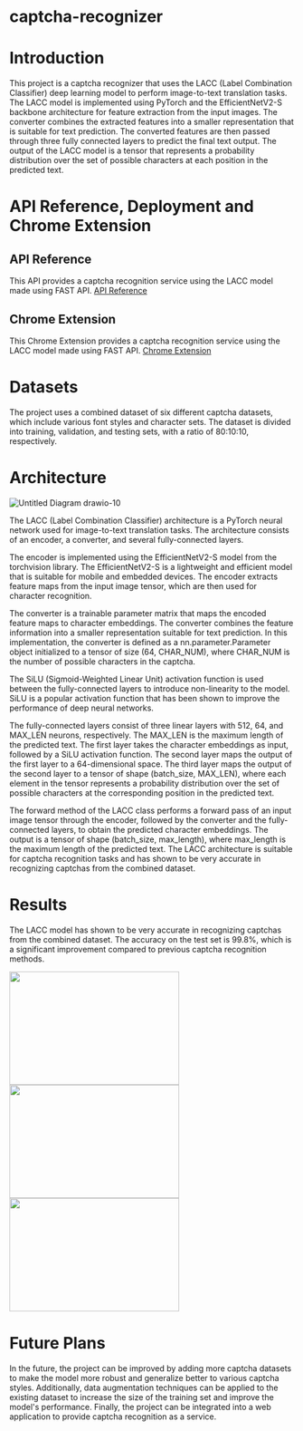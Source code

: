 # captcha-recognizer
# Introduction
This project is a captcha recognizer that uses the LACC (Label Combination Classifier) deep learning model to perform image-to-text translation tasks. The LACC model is implemented using PyTorch and the EfficientNetV2-S backbone architecture for feature extraction from the input images. The converter combines the extracted features into a smaller representation that is suitable for text prediction. The converted features are then passed through three fully connected layers to predict the final text output. The output of the LACC model is a tensor that represents a probability distribution over the set of possible characters at each position in the predicted text.

# API Reference, Deployment and Chrome Extension

## API Reference
This API provides a captcha recognition service using the LACC model made using FAST API. 
[API Reference](api/readme.md)

## Chrome Extension
This Chrome Extension provides a captcha recognition service using the LACC model made using FAST API.
[Chrome Extension](chrome-extension/readme.md)


# Datasets
The project uses a combined dataset of six different captcha datasets, which include various font styles and character sets. The dataset is divided into training, validation, and testing sets, with a ratio of 80:10:10, respectively.

# Architecture

![Untitled Diagram drawio-10](https://user-images.githubusercontent.com/64341057/230733270-89fb0e95-8517-4a2e-b927-6b1854ac11be.png)



The LACC (Label Combination Classifier) architecture is a PyTorch neural network used for image-to-text translation tasks. The architecture consists of an encoder, a converter, and several fully-connected layers.

The encoder is implemented using the EfficientNetV2-S model from the torchvision library. The EfficientNetV2-S is a lightweight and efficient model that is suitable for mobile and embedded devices. The encoder extracts feature maps from the input image tensor, which are then used for character recognition.

The converter is a trainable parameter matrix that maps the encoded feature maps to character embeddings. The converter combines the feature information into a smaller representation suitable for text prediction. In this implementation, the converter is defined as a nn.parameter.Parameter object initialized to a tensor of size (64, CHAR_NUM), where CHAR_NUM is the number of possible characters in the captcha.

The SiLU (Sigmoid-Weighted Linear Unit) activation function is used between the fully-connected layers to introduce non-linearity to the model. SiLU is a popular activation function that has been shown to improve the performance of deep neural networks.

The fully-connected layers consist of three linear layers with 512, 64, and MAX_LEN neurons, respectively. The MAX_LEN is the maximum length of the predicted text. The first layer takes the character embeddings as input, followed by a SiLU activation function. The second layer maps the output of the first layer to a 64-dimensional space. The third layer maps the output of the second layer to a tensor of shape (batch_size, MAX_LEN), where each element in the tensor represents a probability distribution over the set of possible characters at the corresponding position in the predicted text.

The forward method of the LACC class performs a forward pass of an input image tensor through the encoder, followed by the converter and the fully-connected layers, to obtain the predicted character embeddings. The output is a tensor of shape (batch_size, max_length), where max_length is the maximum length of the predicted text. The LACC architecture is suitable for captcha recognition tasks and has shown to be very accurate in recognizing captchas from the combined dataset.

# Results
The LACC model has shown to be very accurate in recognizing captchas from the combined dataset. The accuracy on the test set is 99.8%, which is a significant improvement compared to previous captcha recognition methods.

<img src="https://user-images.githubusercontent.com/64341057/230731893-d013d033-06a0-4a20-a88b-32996e03ca0a.png" height="200" width="300">

<img src="https://user-images.githubusercontent.com/64341057/230731942-29bba56b-11ce-44d4-b450-747773a608cc.png" height="200" width="300">

<img src="https://user-images.githubusercontent.com/64341057/230731944-2adfdb06-88fe-4dbf-95cd-91d80209adf5.png" height="200" width="300">


# Future Plans
In the future, the project can be improved by adding more captcha datasets to make the model more robust and generalize better to various captcha styles. Additionally, data augmentation techniques can be applied to the existing dataset to increase the size of the training set and improve the model's performance. Finally, the project can be integrated into a web application to provide captcha recognition as a service.

